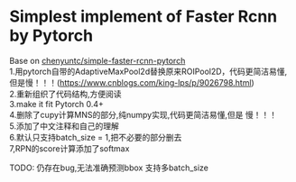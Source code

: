 # Simplest implement of Faster Rcnn by Pytorch  

Base on [chenyuntc/simple-faster-rcnn-pytorch](https://github.com/chenyuntc/simple-faster-rcnn-pytorch)  
1.用pytorch自带的AdaptiveMaxPool2d替换原来ROIPool2D，代码更简洁易懂,但是慢！！！(https://www.cnblogs.com/king-lps/p/9026798.html)  
2.重新组织了代码结构,方便阅读  
3.make it fit Pytorch 0.4+  
4.删除了cupy计算MNS的部分,纯numpy实现,代码更简洁易懂,但是 慢！！！  
5.添加了中文注释和自己的理解  
6.默认只支持batch_size = 1,把不必要的部分删去  
7,RPN的score计算添加了softmax  


TODO:
仍存在bug,无法准确预测bbox
支持多batch_size  